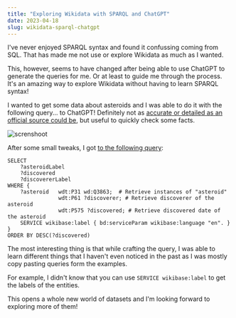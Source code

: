 ```yaml
---
title: "Exploring Wikidata with SPARQL and ChatGPT"
date: 2023-04-18
slug: wikidata-sparql-chatgpt
---
```


I've never enjoyed SPARQL syntax and found it confussing coming from SQL. That has made me not use or explore Wikidata as much as I wanted.

This, however, seems to have changed after being able to use ChatGPT to generate the queries for me. Or at least to guide me through the process. It's an amazing way to explore Wikidata without having to learn SPARQL syntax!

I wanted to get some data about asteroids and I was able to do it with the following query... to ChatGPT! Definitely not as [accurate or detailed as an official source could be](https://ssd.jpl.nasa.gov/tools/sbdb_query.html#!#results), but useful to quickly check some facts.

![screnshoot](https://user-images.githubusercontent.com/1682202/232730339-e608451a-1f44-4ca1-ad6a-00d0bf599103.png)

After some small tweaks, I got [to the following query](https://w.wiki/6bdo):

```sparql
SELECT
    ?asteroidLabel
    ?discovered
    ?discovererLabel
WHERE {
    ?asteroid   wdt:P31 wd:Q3863;  # Retrieve instances of "asteroid"
                wdt:P61 ?discoverer; # Retrieve discoverer of the asteroid
                wdt:P575 ?discovered; # Retrieve discovered date of the asteroid
    SERVICE wikibase:label { bd:serviceParam wikibase:language "en". }
}
ORDER BY DESC(?discovered)
```

The most interesting thing is that while crafting the query, I was able to learn different things that I haven't even noticed in the past as I was mostly copy pasting queries form the examples.

For example, I didn't know that you can use `SERVICE wikibase:label` to get the labels of the entities.

This opens a whole new world of datasets and I'm looking forward to exploring more of them!
